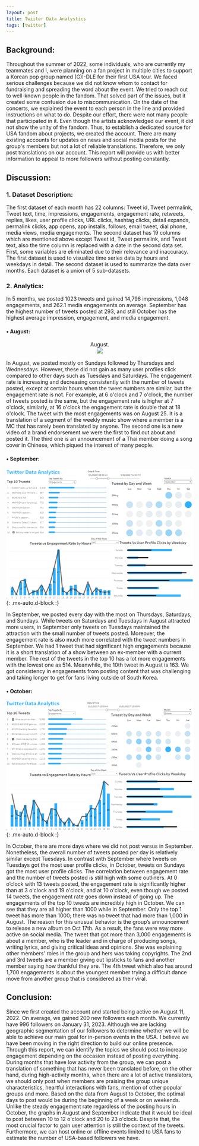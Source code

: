```yaml
---
layout: post
title: Twiiter Data Analystics
tags: [twitter]
---
```

## Background:

Throughout the summer of 2022, some individuals, who are currently my teammates and I, were planning on a fan project in multiple cities to support a Korean pop group named (G)I-DLE for their first USA tour. We faced serious challenges because we did not know whom to contact for fundraising and spreading the word about the event. We tried to reach out to well-known people in the fandom. That solved part of the issues, but it created some confusion due to miscommunication. 
On the date of the concerts, we explained the event to each person in the line and provided instructions on what to do. Despite our effort, there were not many people that participated in it. Even though the artists acknowledged our event, it did not show the unity of the fandom. Thus, to establish a dedicated source for USA fandom about projects, we created the account.
There are many existing accounts for updates on news and social media posts for the group's members but not a lot of reliable translations. Therefore, we only post translations on our account. This report will provide us with better information to appeal to more followers without posting constantly.

## Discussion:

### 1.	Dataset Description:

The first dataset of each month has 22 columns: Tweet id, Tweet permalink, Tweet text, time, impressions, engagements, engagement rate, retweets, replies, likes, user profile clicks, URL clicks, hashtag clicks, detail expands, permalink clicks, app opens, app installs, follows, email tweet, dial phone, media views, media engagements. The second dataset has 19 columns which are mentioned above except Tweet id, Tweet permalink, and Tweet text, also the time column is replaced with a date in the second data set.
First, some variables are eliminated due to their relevance and inaccuracy. The first dataset is used to visualize time series data by hours and weekdays in detail. The second dataset is used to summarize the data over months. Each dataset is a union of 5 sub-datasets. 

### 2.	Analytics:

In 5 months, we posted 1023 tweets and gained 14,796 impressions, 1,048 engagements, and 262.1 media engagements on average. September has the highest number of tweets posted at 293, and still October has the highest average impression, engagement, and media engagement.

#### •	August:
<p align="center" width="100%">
    August.<br>
    <img width="33%" src="[https://i.stack.imgur.com/RJj4x.png](https://github.com/vankngo/vankngo.github.io/blob/master/assets/portfolio/twitter/Aug.png)">
</p>


In August, we posted mostly on Sundays followed by Thursdays and Wednesdays. However, these did not gain as many user profiles click compared to other days such as Tuesdays and Saturdays. 
The engagement rate is increasing and decreasing consistently with the number of tweets posted, except at certain hours when the tweet numbers are similar, but the engagement rate is not. For example, at 6 o'clock and 7 o'clock, the number of tweets posted is the same, but the engagement rate is higher at 7 o'clock, similarly, at 16 o'clock the engagement rate is double that at 18 o'clock. 
The tweet with the most engagements was on August 25. It is a translation of a segment of the weekly music show where a member is a MC that has rarely been translated by anyone. The second one is a new video of a brand endorsement we were the first to find out about and posted it. The third one is an announcement of a Thai member doing a song cover in Chinese, which piqued the interest of many people.

#### •	September:
![September](https://github.com/vankngo/vankngo.github.io/blob/master/assets/portfolio/twitter/Sep.png?raw=true){: .mx-auto.d-block :}

In September, we posted every day with the most on Thursdays, Saturdays, and Sundays. While tweets on Saturdays and Tuesdays in August attracted more users, in September only tweets on Tuesdays maintained the attraction with the small number of tweets posted. 
Moreover, the engagement rate is also much more correlated with the tweet numbers in September.
We had 1 tweet that had significant high engagements because it is a short translation of a show between an ex-member with a current member. The rest of the tweets in the top 10 has a lot more engagements with the lowest one as 514. Meanwhile, the 10th tweet in August is 163. We got consistency in engagements from posting content that was challenging and taking longer to get for fans living outside of South Korea.

#### •	October:
![October](https://github.com/vankngo/vankngo.github.io/blob/master/assets/portfolio/twitter/Oct.png?raw=true){: .mx-auto.d-block :}

In October, there are more days where we did not post versus in September. Nonetheless, the overall number of tweets posted per day is relatively similar except Tuesdays. In contrast with September where tweets on Tuesdays got the most user profile clicks, in October, tweets on Sundays got the most user profile clicks. 
The correlation between engagement rate and the number of tweets posted is still high with some outliners. At 0 o’clock with 13 tweets posted, the engagement rate is significantly higher than at 3 o'clock and 19 o'clock, and at 10 o'clock, even though we posted 14 tweets, the engagement rate goes down instead of going up. 
The engagements of the top 10 tweets are incredibly high in October. We can see that they are all higher than 1000 while in September. Only the top 1 tweet has more than 1000; there was no tweet that had more than 1,000 in August. The reason for this unusual behavior is the group’s announcement to release a new album on Oct 17th. As a result, the fans were way more active on social media. 
The tweet that got more than 3,000 engagements is about a member, who is the leader and in charge of producing songs, writing lyrics, and giving critical ideas and opinions. She was explaining other members' roles in the group and hers was taking copyrights. The 2nd and 3rd tweets are a member giving out lipsticks to fans and another member saying how thankful they are. The 4th tweet which also has around 1,700 engagements is about the youngest member trying a difficult dance move from another group that is considered as their viral. 

## Conclusion:

Since we first created the account and started being active on August 11, 2022. On average, we gained 200 new followers each month. We currently have 996 followers on January 31, 2023. Although we are lacking geographic segmentation of our followers to determine whether we will be able to achieve our main goal for in-person events in the USA. I believe we have been moving in the right direction to build our online presence. Through this report, we can identify the topics we should post to increase engagement depending on the occasion instead of posting everything. 
During months that have low activity from the group, we can post a translation of something that has never been translated before, on the other hand, during high-activity months, when there are a lot of active translators, we should only post when members are praising the group unique characteristics, heartful interactions with fans, mention of other popular groups and more. Based on the data from August to October, the optimal days to post would be during the beginning of a week or on weekends. 
Unlike the steady engagement rate regardless of the posting hours in October, the graphs in August and September indicate that it would be ideal to post between 10 to 12 o'clock and 20 to 23 o'clock. Despite that, the most crucial factor to gain user attention is still the context of the tweets. Furthermore, we can host online or offline events limited to USA fans to estimate the number of USA-based followers we have. 

